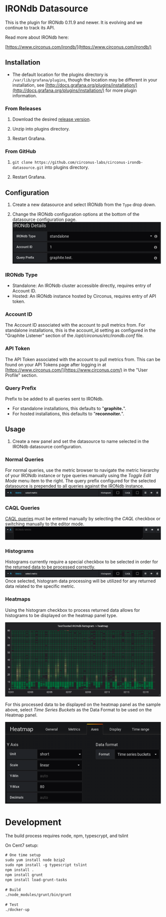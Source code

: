 # IRONdb Datasource

This is the plugin for IRONdb 0.11.9 and newer. It is evolving and we continue to track its API.

Read more about IRONdb here:

[https://www.circonus.com/irondb/](https://www.circonus.com/irondb/)

## Installation
* The default location for the plugins directory is `/var/lib/grafana/plugins`, though the location may be different in your installation, see [http://docs.grafana.org/plugins/installation/](http://docs.grafana.org/plugins/installation/) for more plugin information.

### From Releases
1. Download the desired [release version](https://github.com/circonus-labs/circonus-irondb-datasource/releases).

2. Unzip into plugins directory.

3. Restart Grafana.

### From GitHub
1. `git clone https://github.com/circonus-labs/circonus-irondb-datasource.git` into plugins directory.

2. Restart Grafana.

## Configuration

1. Create a new datasource and select IRONdb from the `Type` drop down.

1. Change the IRONdb configuration options at the bottom of the datasource configuration page.
![](img/irondb-datasource-configuration.png)

### IRONdb Type
* Standalone: An IRONdb cluster accessible directly, requires entry of Account ID.
* Hosted: An IRONdb instance hosted by Circonus, requires entry of API token.
 
### Account ID
The Account ID associated with the account to pull metrics from. For standalone installations, this is the account_id setting as configured in the "Graphite Listener" section of the */opt/circonus/etc/irondb.conf* file.

### API Token
The API Token associated with the account to pull metrics from. This can be found on your API Tokens page after logging in at [https://www.circonus.com/](https://www.circonus.com/) in the "User Profile" section.

### Query Prefix
Prefix to be added to all queries sent to IRONdb.
* For standalone installations, this defaults to "**graphite.**".
* For hosted installations, this defaults to "**reconnoiter.**".
 
## Usage

1. Create a new panel and set the datasource to name selected in the IRONdb datasource configuration.

### Normal Queries
For normal queries, use the metric browser to navigate the metric hierarchy of your IRONdb instance or type queries manually using the *Toggle Edit Mode* menu item to the right. The query prefix configured for the selected datasource is prepended to all queries against the IRONdb instance.
![](img/irondb-graph-metric-browser.png)

### CAQL Queries
[CAQL queries](https://login.circonus.com/resources/docs/user/CAQL.html) must be entered manually by selecting the *CAQL* checkbox or switching manually to the editor mode.
![](img/irondb-graph-caql-editor.png)

### Histograms
Histograms currently require a special checkbox to be selected in order for the returned data to be processed correctly.
![](img/irondb-graph-metric-browser.png)
Once selected, histogram data processing will be utilized for any returned data related to the specific metric.

### Heatmaps
Using the histogram checkbox to process returned data allows for histograms to be displayed on the heatmap panel type.

![](img/irondb-heatmap-sample.png)

For this processed data to be displayed on the heatmap panel as the sample above, select *Time Series Buckets* as the Data Format to be used on the Heatmap panel.

![](img/irondb-heatmap-tsbuckets.png)

# Development

The build process requires node, npm, typescrypt, and tslint

On Cent7 setup:

```
# One time setup
sudo yum install node bzip2
sudo npm install -g typescript tslint
npm install .
npm install grunt
npm install load-grunt-tasks

# Build
./node_modules/grunt/bin/grunt

# Test
./docker-up
```
